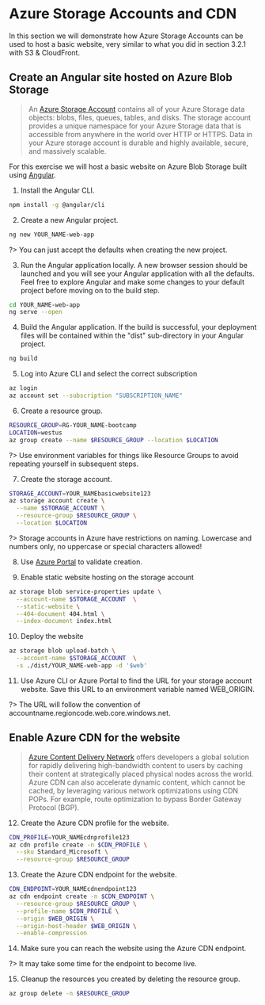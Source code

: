 # Azure Storage Accounts and CDN

In this section we will demonstrate how Azure Storage Accounts can be used to host a basic website, very similar to what you did in section 3.2.1 with S3 & CloudFront.

## Create an Angular site hosted on Azure Blob Storage

> An [Azure Storage Account](https://docs.microsoft.com/en-us/azure/storage/common/storage-account-overview) contains all of your Azure Storage data objects: blobs, files, queues, tables, and disks. The storage account provides a unique namespace for your Azure Storage data that is accessible from anywhere in the world over HTTP or HTTPS. Data in your Azure storage account is durable and highly available, secure, and massively scalable.

For this exercise we will host a basic website on Azure Blob Storage built using [Angular](https://angular.io/).

1. Install the Angular CLI.

```bash
npm install -g @angular/cli
```

2. Create a new Angular project.

```bash
ng new YOUR_NAME-web-app
```

?> You can just accept the defaults when creating the new project.

3. Run the Angular application locally. A new browser session should be launched and you will see your Angular application with all the defaults. Feel free to explore Angular and make some changes to your default project before moving on to the build step.

```bash
cd YOUR_NAME-web-app
ng serve --open
```

4. Build the Angular application. If the build is successful, your deployment files will be contained within the "dist" sub-directory in your Angular project.

```bash
ng build
```

5. Log into Azure CLI and select the correct subscription

```bash
az login
az account set --subscription "SUBSCRIPTION_NAME"
```

6. Create a resource group.

```bash
RESOURCE_GROUP=RG-YOUR_NAME-bootcamp
LOCATION=westus
az group create --name $RESOURCE_GROUP --location $LOCATION
```

?> Use environment variables for things like Resource Groups to avoid repeating yourself in subsequent steps.

7. Create the storage account.

```bash
STORAGE_ACCOUNT=YOUR_NAMEbasicwebsite123
az storage account create \
  --name $STORAGE_ACCOUNT \
  --resource-group $RESOURCE_GROUP \
  --location $LOCATION
```

?> Storage accounts in Azure have restrictions on naming. Lowercase and numbers only, no uppercase or special characters allowed!

8. Use [Azure Portal](https://portal.azure.com) to validate creation.

9. Enable static website hosting on the storage account

```bash
az storage blob service-properties update \
  --account-name $STORAGE_ACCOUNT  \
  --static-website \
  --404-document 404.html \
  --index-document index.html
```

10. Deploy the website

```bash
az storage blob upload-batch \
  --account-name $STORAGE_ACCOUNT  \
  -s ./dist/YOUR_NAME-web-app -d '$web'
```

11. Use Azure CLI or Azure Portal to find the URL for your storage account website. Save this URL to an environment variable named WEB_ORIGIN.

?>  The URL will follow the convention of accountname.regioncode.web.core.windows.net.

## Enable Azure CDN for the website

> [Azure Content Delivery Network](https://docs.microsoft.com/en-us/azure/cdn/cdn-overview) offers developers a global solution for rapidly delivering high-bandwidth content to users by caching their content at strategically placed physical nodes across the world. Azure CDN can also accelerate dynamic content, which cannot be cached, by leveraging various network optimizations using CDN POPs. For example, route optimization to bypass Border Gateway Protocol (BGP).

12. Create the Azure CDN profile for the website.

```bash
CDN_PROFILE=YOUR_NAMEcdnprofile123
az cdn profile create -n $CDN_PROFILE \
  --sku Standard_Microsoft \
  --resource-group $RESOURCE_GROUP
```

13. Create the Azure CDN endpoint for the website.

```bash
CDN_ENDPOINT=YOUR_NAMEcdnendpoint123
az cdn endpoint create -n $CDN_ENDPOINT \
  --resource-group $RESOURCE_GROUP \
  --profile-name $CDN_PROFILE \
  --origin $WEB_ORIGIN \
  --origin-host-header $WEB_ORIGIN \
  --enable-compression
```

14. Make sure you can reach the website using the Azure CDN endpoint.

?> It may take some time for the endpoint to become live.

15. Cleanup the resources you created by deleting the resource group.

```bash
az group delete -n $RESOURCE_GROUP
```
